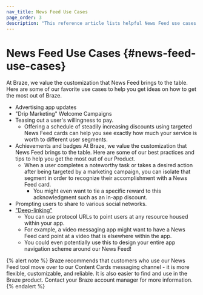 ```yaml
---
nav_title: News Feed Use Cases
page_order: 3
description: "This reference article lists helpful News Feed use cases."
---
```

# News Feed Use Cases {#news-feed-use-cases}
At Braze, we value the customization that News Feed brings to the table. Here are some of our favorite use cases to help you get ideas on how to get the most out of Braze.

- Advertising app updates
- "Drip Marketing" Welcome Campaigns
- Teasing out a user's willingness to pay.
  - Offering a schedule of steadily increasing discounts using targeted News Feed cards can help you see exactly how much your service is worth to different user segments.
- Achievements and badges At Braze, we value the customization that News Feed brings to the table. Here are some of our best practices and tips to help you get the most out of our Product.
  - When a user completes a noteworthy task or takes a desired action after being targeted by a marketing campaign, you can isolate that segment in order to recognize their accomplishment with a News Feed card.
    - You might even want to tie a specific reward to this acknowledgment such as an in-app discount.
- Prompting users to share to various social networks.
- ["Deep-linking"][1]
  - You can use protocol URLs to point users at any resource housed within your app.
  - For example, a video messaging app might want to have a News Feed card point at a video that is elsewhere within the app.
  - You could even potentially use this to design your entire app navigation scheme around our News Feed!
   
{% alert note %}
Braze recommends that customers who use our News Feed tool move over to our Content Cards messaging channel - it is more flexible, customizable, and reliable. It is also easier to find and use in the Braze product. Contact your Braze account manager for more information.
{% endalert %}


[1]: {{site.baseurl}}/user_guide/personalization_and_dynamic_content/deep_linking_to_in-app_content/#deep-linking-to-in-app-content